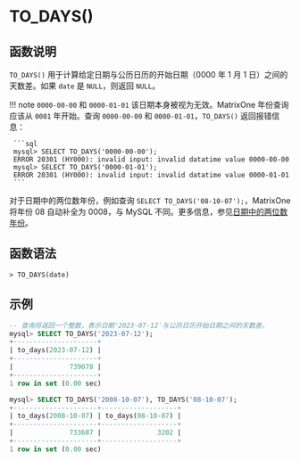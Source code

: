 # **TO_DAYS()**

## **函数说明**

`TO_DAYS()` 用于计算给定日期与公历日历的开始日期（0000 年 1 月 1 日）之间的天数差。如果 `date` 是 `NULL`，则返回 `NULL`。

!!! note
    `0000-00-00` 和 `0000-01-01` 该日期本身被视为无效。MatrixOne 年份查询应该从 `0001` 年开始。查询 `0000-00-00` 和 `0000-01-01`，`TO_DAYS()` 返回报错信息：

     ```sql
     mysql> SELECT TO_DAYS('0000-00-00');
     ERROR 20301 (HY000): invalid input: invalid datatime value 0000-00-00
     mysql> SELECT TO_DAYS('0000-01-01');
     ERROR 20301 (HY000): invalid input: invalid datatime value 0000-01-01
     ```

对于日期中的两位数年份，例如查询 `SELECT TO_DAYS('08-10-07');`，MatrixOne 将年份 08 自动补全为 0008，与 MySQL 不同。更多信息，参见[日期中的两位数年份](../../Data-Types/date-time-data-types/year-type.md)。

## **函数语法**

```
> TO_DAYS(date)
```

## **示例**

```sql
-- 查询将返回一个整数，表示日期'2023-07-12'与公历日历开始日期之间的天数差。
mysql> SELECT TO_DAYS('2023-07-12');
+---------------------+
| to_days(2023-07-12) |
+---------------------+
|              739078 |
+---------------------+
1 row in set (0.00 sec)

mysql> SELECT TO_DAYS('2008-10-07'), TO_DAYS('08-10-07');
+---------------------+-------------------+
| to_days(2008-10-07) | to_days(08-10-07) |
+---------------------+-------------------+
|              733687 |              3202 |
+---------------------+-------------------+
1 row in set (0.00 sec)
```
